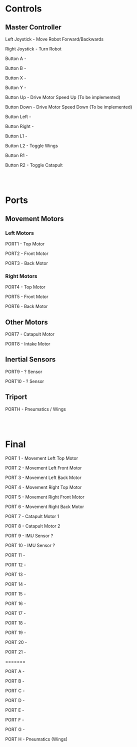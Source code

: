 # Controls
## Master Controller
Left Joystick - Move Robot Forward/Backwards

Right Joystick - Turn Robot

Button A - 

Button B - 

Button X -

Button Y - 

Button Up - Drive Motor Speed Up (To be implemented)

Button Down - Drive Motor Speed Down (To be implemented)

Button Left - 

Button Right - 

Button L1 - 

Button L2 - Toggle Wings

Button R1 - 

Button R2 - Toggle Catapult

<br><br>

# Ports
## Movement Motors
### Left Motors
PORT1 - Top Motor

PORT2 - Front Motor

PORT3 - Back Motor

### Right Motors
PORT4 - Top Motor

PORT5 - Front Motor

PORT6 - Back Motor

## Other Motors
PORT7 - Catapult Motor

PORT8 - Intake Motor

## Inertial Sensors
PORT9 - ? Sensor

PORT10 - ? Sensor

## Triport 
PORTH - Pneumatics / Wings

<br><br>

# Final
PORT 1 - Movement Left Top Motor

PORT 2 - Movement Left Front Motor

PORT 3 - Movement Left Back Motor

PORT 4 - Movement Right Top Motor

PORT 5 - Movement Right Front Motor

PORT 6 - Movement Right Back Motor

PORT 7 - Catapult Motor 1

PORT 8 - Catapult Motor 2

PORT 9 - IMU Sensor ?

PORT 10 - IMU Sensor ?

PORT 11 - 

PORT 12 - 

PORT 13 - 

PORT 14 - 

PORT 15 - 

PORT 16 - 

PORT 17 - 

PORT 18 - 

PORT 19 - 

PORT 20 - 

PORT 21 -

=======

PORT A - 

PORT B - 

PORT C - 

PORT D - 

PORT E - 

PORT F - 

PORT G - 

PORT H - Pneumatics (Wings)